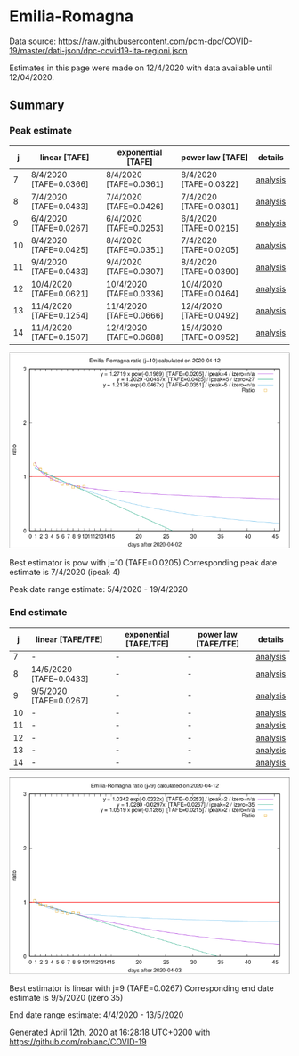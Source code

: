 # Emilia-Romagna


Data source: https://raw.githubusercontent.com/pcm-dpc/COVID-19/master/dati-json/dpc-covid19-ita-regioni.json

Estimates in this page were made on 12/4/2020 with data available until 12/04/2020.


## Summary 

### Peak estimate 
|j|linear [TAFE]|exponential [TAFE]|power law [TAFE]|details|
|---|----|-----------|---------|-------|
|7|8/4/2020 [TAFE=0.0366]|8/4/2020 [TAFE=0.0361]|8/4/2020 [TAFE=0.0322]|[analysis](COVID-19_emilia-romagna_j7_2020-04-12.md)|
|8|7/4/2020 [TAFE=0.0433]|7/4/2020 [TAFE=0.0426]|7/4/2020 [TAFE=0.0301]|[analysis](COVID-19_emilia-romagna_j8_2020-04-12.md)|
|9|6/4/2020 [TAFE=0.0267]|6/4/2020 [TAFE=0.0253]|6/4/2020 [TAFE=0.0215]|[analysis](COVID-19_emilia-romagna_j9_2020-04-12.md)|
|10|8/4/2020 [TAFE=0.0425]|8/4/2020 [TAFE=0.0351]|7/4/2020 [TAFE=0.0205]|[analysis](COVID-19_emilia-romagna_j10_2020-04-12.md)|
|11|9/4/2020 [TAFE=0.0433]|9/4/2020 [TAFE=0.0307]|8/4/2020 [TAFE=0.0390]|[analysis](COVID-19_emilia-romagna_j11_2020-04-12.md)|
|12|10/4/2020 [TAFE=0.0621]|10/4/2020 [TAFE=0.0336]|10/4/2020 [TAFE=0.0464]|[analysis](COVID-19_emilia-romagna_j12_2020-04-12.md)|
|13|11/4/2020 [TAFE=0.1254]|11/4/2020 [TAFE=0.0666]|12/4/2020 [TAFE=0.0492]|[analysis](COVID-19_emilia-romagna_j13_2020-04-12.md)|
|14|11/4/2020 [TAFE=0.1507]|12/4/2020 [TAFE=0.0688]|15/4/2020 [TAFE=0.0952]|[analysis](COVID-19_emilia-romagna_j14_2020-04-12.md)|

![best peak estimate](COVID-19_emilia-romagna_j10_2020-04-12.png)

Best estimator is pow with j=10 (TAFE=0.0205)
Corresponding peak date estimate is 7/4/2020 (ipeak 4)


Peak date range estimate: 5/4/2020 - 19/4/2020

### End estimate 
|j|linear [TAFE/TFE]|exponential [TAFE/TFE]|power law [TAFE/TFE]|details|
|---|----|-----------|---------|-------|
|7|-|-|-|[analysis](COVID-19_emilia-romagna_j7_2020-04-12.md)|
|8|14/5/2020 [TAFE=0.0433]|-|-|[analysis](COVID-19_emilia-romagna_j8_2020-04-12.md)|
|9|9/5/2020 [TAFE=0.0267]|-|-|[analysis](COVID-19_emilia-romagna_j9_2020-04-12.md)|
|10|-|-|-|[analysis](COVID-19_emilia-romagna_j10_2020-04-12.md)|
|11|-|-|-|[analysis](COVID-19_emilia-romagna_j11_2020-04-12.md)|
|12|-|-|-|[analysis](COVID-19_emilia-romagna_j12_2020-04-12.md)|
|13|-|-|-|[analysis](COVID-19_emilia-romagna_j13_2020-04-12.md)|
|14|-|-|-|[analysis](COVID-19_emilia-romagna_j14_2020-04-12.md)|

![best zero estimate](COVID-19_emilia-romagna_j9_2020-04-12.png)

Best estimator is linear with j=9 (TAFE=0.0267)
Corresponding end date estimate is 9/5/2020 (izero 35)


End date range estimate: 4/4/2020 - 13/5/2020

Generated April 12th, 2020 at 16:28:18 UTC+0200 with https://github.com/robianc/COVID-19
